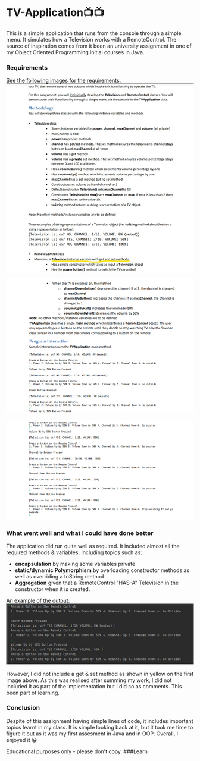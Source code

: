 # TV-Application📺📺

This is a simple application that runs from the console through a simple menu. It simulates how a Television works with a RemoteControl. 
The source of inspiration comes from it been an university assignment in one of my Object Oriented Programming initial courses in Java.  
 
### Requirements 
See the following images for the requirements. 
![](images/Requirements%201.1.jpg)

![](images/Requirements%202.png)

![](images/Requirements%203.png)

### What went well and what I could have done better 

The application did run quite well as required. It included almost all the required methods & variables. Including topics such as:
* **encapsulation** by making some variables private
* **static/dynamic Polymorphism** by overloading constructor methods as well as overriding a toString method
* **Aggregation** given that a RemoteControl "HAS-A" Television in the constructor when it is created. 

An example of the output:
![](output%20example/console%20output%20example.png) 

However, I did not include a get & set method as shown in yellow on the first image above. As this was realised after summing my work, I did not included it as part of the  implementation but I did so as comments. This been part of learning. 

### Conclusion 
Despite of this assignment having simple lines of code, it includes important topics learnt in my class. It is simple looking back at it, but it took me time to 
figure it out as it was my first assesment in Java and in OOP. Overall, I enjoyed it 😀

Educational purposes only - please don't copy. ###Learn 
